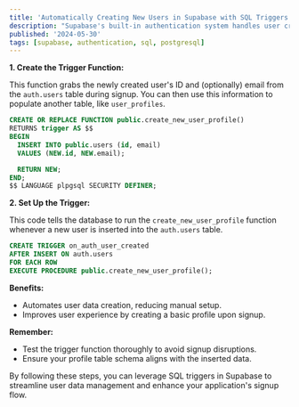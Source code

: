 ```yaml
---
title: 'Automatically Creating New Users in Supabase with SQL Triggers'
description: "Supabase's built-in authentication system handles user creation securely. However, you might want to automate the creation of additional user data (like profiles) upon signup. This can be achieved using PostgreSQL triggers within Supabase."
published: '2024-05-30'
tags: [supabase, authentication, sql, postgresql]
---
```


**1. Create the Trigger Function:**

This function grabs the newly created user's ID and (optionally) email from the `auth.users` table during signup. You can then use this information to populate another table, like `user_profiles`.

```sql
CREATE OR REPLACE FUNCTION public.create_new_user_profile()
RETURNS trigger AS $$
BEGIN
  INSERT INTO public.users (id, email)
  VALUES (NEW.id, NEW.email);

  RETURN NEW;
END;
$$ LANGUAGE plpgsql SECURITY DEFINER;
```

**2. Set Up the Trigger:**

This code tells the database to run the `create_new_user_profile` function whenever a new user is inserted into the `auth.users` table.

```sql
CREATE TRIGGER on_auth_user_created
AFTER INSERT ON auth.users
FOR EACH ROW
EXECUTE PROCEDURE public.create_new_user_profile();
```

**Benefits:**

- Automates user data creation, reducing manual setup.
- Improves user experience by creating a basic profile upon signup.

**Remember:**

- Test the trigger function thoroughly to avoid signup disruptions.
- Ensure your profile table schema aligns with the inserted data.

By following these steps, you can leverage SQL triggers in Supabase to streamline user data management and enhance your application's signup flow.
